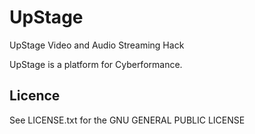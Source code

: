 UpStage
=======

UpStage Video and Audio Streaming Hack

UpStage is a platform for Cyberformance.

## Licence

See LICENSE.txt for the GNU GENERAL PUBLIC LICENSE
